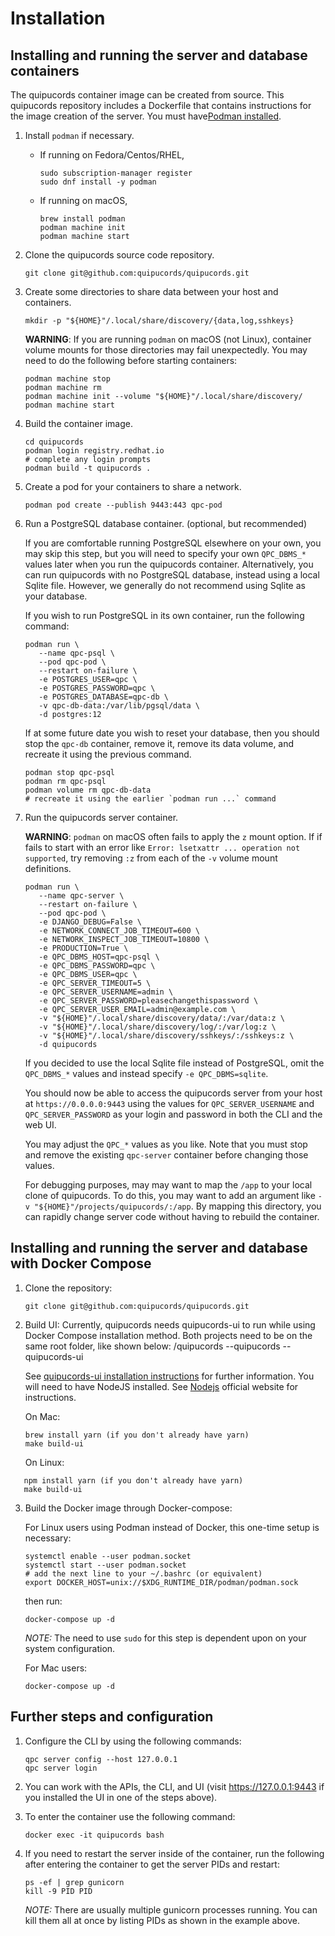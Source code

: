 # Installation

##  Installing and running the server and database containers
The quipucords container image can be created from source. This quipucords repository includes a Dockerfile that contains instructions for the image creation of the server.
You must have[Podman installed](https://podman.io/getting-started/installation).

1. Install `podman` if necessary.
   * If running on Fedora/Centos/RHEL,
      ```
      sudo subscription-manager register
      sudo dnf install -y podman
      ```
   * If running on macOS,
      ```
      brew install podman
      podman machine init
      podman machine start
      ```
2. Clone the quipucords source code repository.
   ```
   git clone git@github.com:quipucords/quipucords.git
   ```
3. Create some directories to share data between your host and containers.
   ```
   mkdir -p "${HOME}"/.local/share/discovery/{data,log,sshkeys}
   ```
   **WARNING**: If you are running `podman` on macOS (not Linux), container volume mounts for those directories may fail unexpectedly. You may need to do the following before starting containers:
   ```
   podman machine stop
   podman machine rm
   podman machine init --volume "${HOME}"/.local/share/discovery/
   podman machine start
   ```
4. Build the container image.
   ```
   cd quipucords
   podman login registry.redhat.io
   # complete any login prompts
   podman build -t quipucords .
   ```
5. Create a pod for your containers to share a network.
   ```
   podman pod create --publish 9443:443 qpc-pod
   ```
6. Run a PostgreSQL database container. (optional, but recommended)

   If you are comfortable running PostgreSQL elsewhere on your own, you may skip this step, but you will need to specify your own `QPC_DBMS_*` values later when you run the quipucords container. Alternatively, you can run quipucords with no PostgreSQL database, instead using a local Sqlite file. However, we generally do not recommend using Sqlite as your database.

   If you wish to run PostgreSQL in its own container, run the following command:
   ```
   podman run \
      --name qpc-psql \
      --pod qpc-pod \
      --restart on-failure \
      -e POSTGRES_USER=qpc \
      -e POSTGRES_PASSWORD=qpc \
      -e POSTGRES_DATABASE=qpc-db \
      -v qpc-db-data:/var/lib/pgsql/data \
      -d postgres:12
   ```
   If at some future date you wish to reset your database, then you should stop the `qpc-db` container, remove it, remove its data volume, and recreate it using the previous command.
   ```
   podman stop qpc-psql
   podman rm qpc-psql
   podman volume rm qpc-db-data
   # recreate it using the earlier `podman run ...` command
   ```
7. Run the quipucords server container.

   **WARNING**: `podman` on macOS often fails to apply the `z` mount option. If if fails to start with an error like `Error: lsetxattr ... operation not supported`, try removing `:z` from each of the `-v` volume mount definitions.

   ```
   podman run \
      --name qpc-server \
      --restart on-failure \
      --pod qpc-pod \
      -e DJANGO_DEBUG=False \
      -e NETWORK_CONNECT_JOB_TIMEOUT=600 \
      -e NETWORK_INSPECT_JOB_TIMEOUT=10800 \
      -e PRODUCTION=True \
      -e QPC_DBMS_HOST=qpc-psql \
      -e QPC_DBMS_PASSWORD=qpc \
      -e QPC_DBMS_USER=qpc \
      -e QPC_SERVER_TIMEOUT=5 \
      -e QPC_SERVER_USERNAME=admin \
      -e QPC_SERVER_PASSWORD=pleasechangethispassword \
      -e QPC_SERVER_USER_EMAIL=admin@example.com \
      -v "${HOME}"/.local/share/discovery/data/:/var/data:z \
      -v "${HOME}"/.local/share/discovery/log/:/var/log:z \
      -v "${HOME}"/.local/share/discovery/sshkeys/:/sshkeys:z \
      -d quipucords
   ```

   If you decided to use the local Sqlite file instead of PostgreSQL, omit the `QPC_DBMS_*` values and instead specify `-e QPC_DBMS=sqlite`.

   You should now be able to access the quipucords server from your host at `https://0.0.0.0:9443` using the values for `QPC_SERVER_USERNAME` and `QPC_SERVER_PASSWORD` as your login and password in both the CLI and the web UI.

   You may adjust the `QPC_*` values as you like. Note that you must stop and remove the existing `qpc-server` container before changing those values.

   For debugging purposes, may may want to map the `/app` to your local clone of quipucords. To do this, you may want to add an argument like `-v "${HOME}"/projects/quipucords/:/app`. By mapping this directory, you can rapidly change server code without having to rebuild the container.

##  Installing and running the server and database with Docker Compose

1. Clone the repository:
   ```
   git clone git@github.com:quipucords/quipucords.git
   ```

2. Build UI:
Currently, quipucords needs quipucords-ui to run while using Docker Compose installation method.
Both projects need to be on the same root folder, like shown below:
/quipucords
   --quipucords
   --quipucords-ui


   See [quipucords-ui installation instructions](https://github.com/quipucords/quipucords-ui) for further information.
   You will need to have NodeJS installed. See [Nodejs](<https://nodejs.org/>) official website for instructions.

   On Mac:
   ```
   brew install yarn (if you don't already have yarn)
   make build-ui
   ```

   On Linux:

```
   npm install yarn (if you don't already have yarn)
   make build-ui
 ```
3. Build the Docker image through Docker-compose:

   For Linux users using Podman instead of Docker, this one-time setup is necessary:
   ```
   systemctl enable --user podman.socket
   systemctl start --user podman.socket
   # add the next line to your ~/.bashrc (or equivalent)
   export DOCKER_HOST=unix://$XDG_RUNTIME_DIR/podman/podman.sock
   ```
   then run:
   ```
   docker-compose up -d
   ```
   _NOTE:_ The need to use ``sudo`` for this step is dependent upon on your system configuration.

   For Mac users:
   ```
   docker-compose up -d

##  Further steps and configuration
1. Configure the CLI by using the following commands:
    ```
    qpc server config --host 127.0.0.1
    qpc server login
    ```
2. You can work with the APIs, the CLI, and UI (visit https://127.0.0.1:9443 if you installed the UI in one of the steps above).

3. To enter the container use the following command:
    ```
    docker exec -it quipucords bash
    ```

4. If you need to restart the server inside of the container, run the following after entering the container to get the server PIDs and restart:
    ```
    ps -ef | grep gunicorn
    kill -9 PID PID
    ```
    _NOTE:_ There are usually multiple gunicorn processes running. You can kill them all at once by listing PIDs as shown in the example above.
